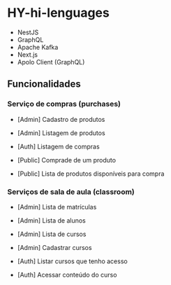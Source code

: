 # HY-hi-lenguages

- NestJS
- GraphQL
- Apache Kafka
- Next.js
- Apolo Client (GraphQL)


## Funcionalidades

### Serviço de compras (purchases)

- [Admin] Cadastro de produtos
- [Admin] Listagem de produtos

- [Auth] Listagem de compras

- [Public] Comprade de um produto
- [Public] Lista de produtos disponíveis para compra

### Serviços de sala de aula (classroom)

- [Admin] Lista de matrículas
- [Admin] Lista de alunos
- [Admin] Lista de cursos
- [Admin] Cadastrar cursos

- [Auth] Listar cursos que tenho acesso
- [Auth] Acessar conteúdo do curso
